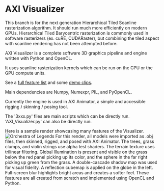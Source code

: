 # AXI Visualizer

This branch is for the next generation Hierarchical Tiled Scanline rasterization algorithm. It should run much more efficiently on modern GPUs. Hierarchical Tiled Barycentric rasterization is commonly used in software rasterizers (ex. cuRE, CUDARaster), but combining the tiled aspect with scanline rendering has not been attempted before.

AXI Visualizer is a complete software 3D graphics pipeline and engine written with Python and OpenCL.

It uses scanline rasterization kernels which can be run on the CPU or the GPU compute units.

See a [full feature list](https://agentxindustries.neocities.org/Visualizer/Features.html) and some [demo clips](http://axi.x10.mx/Visualizer).

Main dependencies are Numpy, Numexpr, PIL, and PyOpenCL.

Currently the engine is used in AXI Animator, a simple and accessible rigging / skinning / posing tool.

The '3xxx.py' files are main scripts which can be directly run.
'AXI_Visualizer.py' can also be directly run.

Here is a sample render showcasing many features of the Visualizer.
![Orchestra of Legends](https://agentxindustries.neocities.org/Backgrounds/Visualizerbg4.png)
For this render, all models were imported as .obj files, then skinned, rigged, and posed with AXI Animator. The trees, grass clumps, and violin strings use alpha test shaders. The terrain texture uses trilinear filtering. Global Illumination is present and visible on the grass below the red panel picking up its color, and the sphere in the far right picking up green from the grass. A double-cascade shadow map was used for visual fidelity. A reflection cubemap is applied on the globe in the left. Full-screen blur highlights bright areas and creates a softer feel. These features are all created from scratch and implemented using OpenCL and Python.
